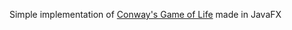 Simple implementation of [Conway's Game of Life](https://en.wikipedia.org/wiki/Conway%27s_Game_of_Life) made in JavaFX
